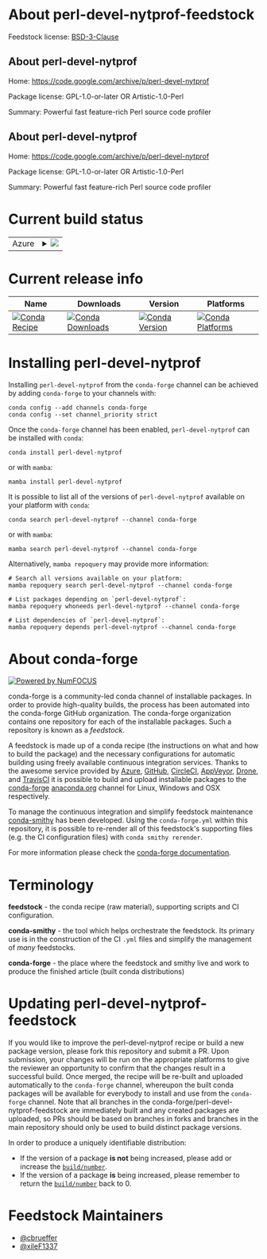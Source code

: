 About perl-devel-nytprof-feedstock
==================================

Feedstock license: [BSD-3-Clause](https://github.com/conda-forge/perl-devel-nytprof-feedstock/blob/main/LICENSE.txt)


About perl-devel-nytprof
------------------------

Home: https://code.google.com/archive/p/perl-devel-nytprof

Package license: GPL-1.0-or-later OR Artistic-1.0-Perl

Summary: Powerful fast feature-rich Perl source code profiler

About perl-devel-nytprof
------------------------

Home: https://code.google.com/archive/p/perl-devel-nytprof

Package license: GPL-1.0-or-later OR Artistic-1.0-Perl

Summary: Powerful fast feature-rich Perl source code profiler

Current build status
====================


<table>
    
  <tr>
    <td>Azure</td>
    <td>
      <details>
        <summary>
          <a href="https://dev.azure.com/conda-forge/feedstock-builds/_build/latest?definitionId=17803&branchName=main">
            <img src="https://dev.azure.com/conda-forge/feedstock-builds/_apis/build/status/perl-devel-nytprof-feedstock?branchName=main">
          </a>
        </summary>
        <table>
          <thead><tr><th>Variant</th><th>Status</th></tr></thead>
          <tbody><tr>
              <td>linux_64</td>
              <td>
                <a href="https://dev.azure.com/conda-forge/feedstock-builds/_build/latest?definitionId=17803&branchName=main">
                  <img src="https://dev.azure.com/conda-forge/feedstock-builds/_apis/build/status/perl-devel-nytprof-feedstock?branchName=main&jobName=linux&configuration=linux%20linux_64_" alt="variant">
                </a>
              </td>
            </tr><tr>
              <td>osx_64</td>
              <td>
                <a href="https://dev.azure.com/conda-forge/feedstock-builds/_build/latest?definitionId=17803&branchName=main">
                  <img src="https://dev.azure.com/conda-forge/feedstock-builds/_apis/build/status/perl-devel-nytprof-feedstock?branchName=main&jobName=osx&configuration=osx%20osx_64_" alt="variant">
                </a>
              </td>
            </tr>
          </tbody>
        </table>
      </details>
    </td>
  </tr>
</table>

Current release info
====================

| Name | Downloads | Version | Platforms |
| --- | --- | --- | --- |
| [![Conda Recipe](https://img.shields.io/badge/recipe-perl--devel--nytprof-green.svg)](https://anaconda.org/conda-forge/perl-devel-nytprof) | [![Conda Downloads](https://img.shields.io/conda/dn/conda-forge/perl-devel-nytprof.svg)](https://anaconda.org/conda-forge/perl-devel-nytprof) | [![Conda Version](https://img.shields.io/conda/vn/conda-forge/perl-devel-nytprof.svg)](https://anaconda.org/conda-forge/perl-devel-nytprof) | [![Conda Platforms](https://img.shields.io/conda/pn/conda-forge/perl-devel-nytprof.svg)](https://anaconda.org/conda-forge/perl-devel-nytprof) |

Installing perl-devel-nytprof
=============================

Installing `perl-devel-nytprof` from the `conda-forge` channel can be achieved by adding `conda-forge` to your channels with:

```
conda config --add channels conda-forge
conda config --set channel_priority strict
```

Once the `conda-forge` channel has been enabled, `perl-devel-nytprof` can be installed with `conda`:

```
conda install perl-devel-nytprof
```

or with `mamba`:

```
mamba install perl-devel-nytprof
```

It is possible to list all of the versions of `perl-devel-nytprof` available on your platform with `conda`:

```
conda search perl-devel-nytprof --channel conda-forge
```

or with `mamba`:

```
mamba search perl-devel-nytprof --channel conda-forge
```

Alternatively, `mamba repoquery` may provide more information:

```
# Search all versions available on your platform:
mamba repoquery search perl-devel-nytprof --channel conda-forge

# List packages depending on `perl-devel-nytprof`:
mamba repoquery whoneeds perl-devel-nytprof --channel conda-forge

# List dependencies of `perl-devel-nytprof`:
mamba repoquery depends perl-devel-nytprof --channel conda-forge
```


About conda-forge
=================

[![Powered by
NumFOCUS](https://img.shields.io/badge/powered%20by-NumFOCUS-orange.svg?style=flat&colorA=E1523D&colorB=007D8A)](https://numfocus.org)

conda-forge is a community-led conda channel of installable packages.
In order to provide high-quality builds, the process has been automated into the
conda-forge GitHub organization. The conda-forge organization contains one repository
for each of the installable packages. Such a repository is known as a *feedstock*.

A feedstock is made up of a conda recipe (the instructions on what and how to build
the package) and the necessary configurations for automatic building using freely
available continuous integration services. Thanks to the awesome service provided by
[Azure](https://azure.microsoft.com/en-us/services/devops/), [GitHub](https://github.com/),
[CircleCI](https://circleci.com/), [AppVeyor](https://www.appveyor.com/),
[Drone](https://cloud.drone.io/welcome), and [TravisCI](https://travis-ci.com/)
it is possible to build and upload installable packages to the
[conda-forge](https://anaconda.org/conda-forge) [anaconda.org](https://anaconda.org/)
channel for Linux, Windows and OSX respectively.

To manage the continuous integration and simplify feedstock maintenance
[conda-smithy](https://github.com/conda-forge/conda-smithy) has been developed.
Using the ``conda-forge.yml`` within this repository, it is possible to re-render all of
this feedstock's supporting files (e.g. the CI configuration files) with ``conda smithy rerender``.

For more information please check the [conda-forge documentation](https://conda-forge.org/docs/).

Terminology
===========

**feedstock** - the conda recipe (raw material), supporting scripts and CI configuration.

**conda-smithy** - the tool which helps orchestrate the feedstock.
                   Its primary use is in the construction of the CI ``.yml`` files
                   and simplify the management of *many* feedstocks.

**conda-forge** - the place where the feedstock and smithy live and work to
                  produce the finished article (built conda distributions)


Updating perl-devel-nytprof-feedstock
=====================================

If you would like to improve the perl-devel-nytprof recipe or build a new
package version, please fork this repository and submit a PR. Upon submission,
your changes will be run on the appropriate platforms to give the reviewer an
opportunity to confirm that the changes result in a successful build. Once
merged, the recipe will be re-built and uploaded automatically to the
`conda-forge` channel, whereupon the built conda packages will be available for
everybody to install and use from the `conda-forge` channel.
Note that all branches in the conda-forge/perl-devel-nytprof-feedstock are
immediately built and any created packages are uploaded, so PRs should be based
on branches in forks and branches in the main repository should only be used to
build distinct package versions.

In order to produce a uniquely identifiable distribution:
 * If the version of a package **is not** being increased, please add or increase
   the [``build/number``](https://docs.conda.io/projects/conda-build/en/latest/resources/define-metadata.html#build-number-and-string).
 * If the version of a package **is** being increased, please remember to return
   the [``build/number``](https://docs.conda.io/projects/conda-build/en/latest/resources/define-metadata.html#build-number-and-string)
   back to 0.

Feedstock Maintainers
=====================

* [@cbrueffer](https://github.com/cbrueffer/)
* [@xileF1337](https://github.com/xileF1337/)


